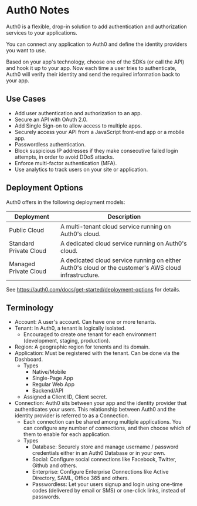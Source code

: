 # Auth0 Notes

Auth0 is a flexible, drop-in solution to add authentication and authorization services to your applications.

You can connect any application to Auth0 and define the identity providers you want to use.

Based on your app's technology, choose one of the SDKs (or call the API) and hook it up to your app. Now each time a user tries to authenticate, Auth0 will verify their identity and send the required information back to your app.


## Use Cases

- Add user authentication and authorization to an app.
- Secure an API with OAuth 2.0.
- Add Single Sign-on to allow access to multiple apps.
- Securely access your API from a JavaScript front-end app or a mobile app.
- Passwordless authentication.
- Block suspicious IP addresses if they make consecutive failed login attempts, in order to avoid DDoS attacks.
- Enforce multi-factor authentication (MFA).
- Use analytics to track users on your site or application.


## Deployment Options

Auth0 offers in the following deployment models:

| Deployment             | Description |
| ---------------------- | ----------- |
| Public Cloud           | A multi-tenant cloud service running on Auth0's cloud. |
| Standard Private Cloud | A dedicated cloud service running on Auth0's cloud. |
| Managed Private Cloud  | A dedicated cloud service running on either Auth0's cloud or the customer's AWS cloud infrastructure. |

See https://auth0.com/docs/get-started/deployment-options for details.


## Terminology

- Account: A user's account. Can have one or more tenants.
- Tenant: In Auth0, a tenant is logically isolated.
  + Encouraged to create one tenant for each environment (development, staging, production).
- Region: A geographic region for tenents and its domain.
- Application: Must be registered with the tenant. Can be done via the Dashboard.
  + Types
    * Native/Mobile
    * Single-Page App
    * Regular Web App
    * Backend/API
  + Assigned a Client ID, Client secret.
- Connection: Auth0 sits between your app and the identity provider that authenticates your users. This relationship between Auth0 and the identity provider is referred to as a Connection.
  + Each connection can be shared among multiple applications. You can configure any number of connections, and then choose which of them to enable for each application.
  + Types
    * Database: Securely store and manage username / password credentials either in an Auth0 Database or in your own.
    * Social: Configure social connections like Facebook, Twitter, Github and others.
    * Enterprise: Configure Enterprise Connections like Active Directory, SAML, Office 365 and others.
    * Passwordless: Let your users signup and login using one-time codes (delivered by email or SMS) or one-click links, instead of passwords.
